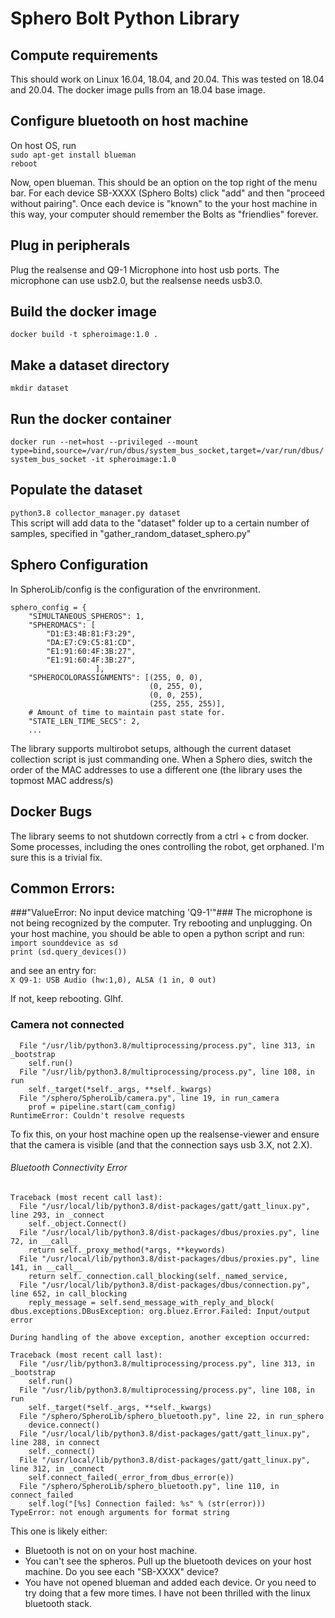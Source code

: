 # Sphero Bolt Python Library

## Compute requirements
This should work on Linux 16.04, 18.04, and 20.04. This was tested on 18.04 and 20.04. The docker image 
pulls from an 18.04 base image.

## Configure bluetooth on host machine
On host OS, run  
`sudo apt-get install blueman`  
`reboot`  

Now, open blueman. This should be an option on the top right of the menu bar. 
For each device SB-XXXX (Sphero Bolts) click "add" and then 
"proceed without pairing". Once each device is "known" to the your host machine
in this way, your computer should remember the Bolts as "friendlies" forever. 

## Plug in peripherals
Plug the realsense and Q9-1 Microphone into host usb ports. 
The microphone can use usb2.0, but the realsense needs usb3.0.

## Build the docker image
`docker build -t spheroimage:1.0 .`

## Make a dataset directory
`mkdir dataset`

## Run the docker container
`docker run --net=host --privileged --mount type=bind,source=/var/run/dbus/system_bus_socket,target=/var/run/dbus/system_bus_socket -it spheroimage:1.0`

## Populate the dataset
`python3.8 collector_manager.py dataset`  
This script will add data to the "dataset" folder up to a certain number of samples, specified
in "gather_random_dataset_sphero.py"

## Sphero Configuration
In SpheroLib/config is the configuration of the envrironment.
```
sphero_config = {
    "SIMULTANEOUS_SPHEROS": 1,
    "SPHEROMACS": [
        "D1:E3:4B:81:F3:29",
        "DA:E7:C9:C5:81:CD",
        "E1:91:60:4F:3B:27",
        "E1:91:60:4F:3B:27", 
                   ],
    "SPHEROCOLORASSIGNMENTS": [(255, 0, 0),
                               (0, 255, 0),
                               (0, 0, 255),
                               (255, 255, 255)],
    # Amount of time to maintain past state for.
    "STATE_LEN_TIME_SECS": 2,
    ...
```
The library supports multirobot setups, although the current dataset collection script is just commanding one.
When a Sphero dies, switch the order of the MAC addresses to use a different one (the library uses
the topmost MAC address/s)

## Docker Bugs
The library seems to not shutdown correctly from a ctrl + c from docker. Some processes,
including the ones controlling the robot, get orphaned. I'm sure this is a trivial fix.


## Common Errors:
###"ValueError: No input device matching 'Q9-1'"###
The microphone is not being recognized by the computer. Try rebooting and unplugging.
On your host machine, you should be able to open a python script and run:  
`import sounddevice as sd`  
`print (sd.query_devices())`

and see an entry for:  
`X Q9-1: USB Audio (hw:1,0), ALSA (1 in, 0 out)`

If not, keep rebooting. Glhf.

### Camera not connected
```Traceback (most recent call last):
  File "/usr/lib/python3.8/multiprocessing/process.py", line 313, in _bootstrap
    self.run()
  File "/usr/lib/python3.8/multiprocessing/process.py", line 108, in run
    self._target(*self._args, **self._kwargs)
  File "/sphero/SpheroLib/camera.py", line 19, in run_camera
    prof = pipeline.start(cam_config)
RuntimeError: Couldn't resolve requests
```
To fix this, on your host machine open up the realsense-viewer and ensure that the camera is visible (and that
the connection says usb 3.X, not 2.X).

###### Bluetooth Connectivity Error
```
Traceback (most recent call last):
  File "/usr/local/lib/python3.8/dist-packages/gatt/gatt_linux.py", line 293, in _connect
    self._object.Connect()
  File "/usr/local/lib/python3.8/dist-packages/dbus/proxies.py", line 72, in __call__
    return self._proxy_method(*args, **keywords)
  File "/usr/local/lib/python3.8/dist-packages/dbus/proxies.py", line 141, in __call__
    return self._connection.call_blocking(self._named_service,
  File "/usr/local/lib/python3.8/dist-packages/dbus/connection.py", line 652, in call_blocking
    reply_message = self.send_message_with_reply_and_block(
dbus.exceptions.DBusException: org.bluez.Error.Failed: Input/output error

During handling of the above exception, another exception occurred:

Traceback (most recent call last):
  File "/usr/lib/python3.8/multiprocessing/process.py", line 313, in _bootstrap
    self.run()
  File "/usr/lib/python3.8/multiprocessing/process.py", line 108, in run
    self._target(*self._args, **self._kwargs)
  File "/sphero/SpheroLib/sphero_bluetooth.py", line 22, in run_sphero
    device.connect()
  File "/usr/local/lib/python3.8/dist-packages/gatt/gatt_linux.py", line 288, in connect
    self._connect()
  File "/usr/local/lib/python3.8/dist-packages/gatt/gatt_linux.py", line 312, in _connect
    self.connect_failed(_error_from_dbus_error(e))
  File "/sphero/SpheroLib/sphero_bluetooth.py", line 110, in connect_failed
    self.log("[%s] Connection failed: %s" % (str(error)))
TypeError: not enough arguments for format string
```
This one is likely either:
* Bluetooth is not on on your host machine.
* You can't see the spheros. Pull up the bluetooth devices on your host machine.
Do you see each "SB-XXXX" device?
* You have not opened blueman and added each device. Or you need to try doing that a few more times.
I have not been thrilled with the linux bluetooth stack.


